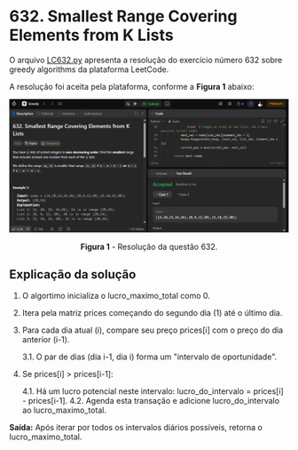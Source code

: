 # 632. Smallest Range Covering Elements from K Lists

O arquivo [LC632.py](./LC632.py) apresenta a resolução do exercício número 632 sobre greedy algorithms da plataforma LeetCode.

A resolução foi aceita pela plataforma, conforme a **Figura 1** abaixo:

<center>

![Resolução 632.py](../assets\Questaohard.png)

**Figura 1** - Resolução da questão 632.

</center>

## Explicação da solução

1. O algortimo inicializa o lucro_maximo_total como 0.

2. Itera pela matriz prices começando do segundo dia (1) até o último dia.

3. Para cada dia atual (i), compare seu preço prices[i] com o preço do dia anterior (i-1).

    3.1. O par de dias (dia i-1, dia i) forma um "intervalo de oportunidade".

4. Se prices[i] > prices[i-1]: 

    4.1. Há um lucro potencial neste intervalo: lucro_do_intervalo = prices[i] - prices[i-1].
    4.2. Agenda esta transação e adicione lucro_do_intervalo ao lucro_maximo_total.

**Saída:** Após iterar por todos os intervalos diários possíveis, retorna o lucro_maximo_total.
